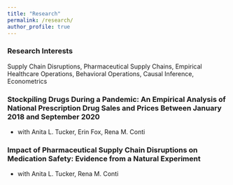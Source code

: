```yaml
---
title: "Research"
permalink: /research/
author_profile: true
---
```


### Research Interests
Supply Chain Disruptions, Pharmaceutical Supply Chains, Empirical Healthcare Operations, Behavioral Operations, Causal Inference, Econometrics 

### Stockpiling Drugs During a Pandemic: An Empirical Analysis of National Prescription Drug Sales and Prices Between January 2018 and September 2020
- with Anita L. Tucker, Erin Fox, Rena M. Conti

### Impact of Pharmaceutical Supply Chain Disruptions on Medication Safety: Evidence from a Natural Experiment
- with Anita L. Tucker, Rena M. Conti
